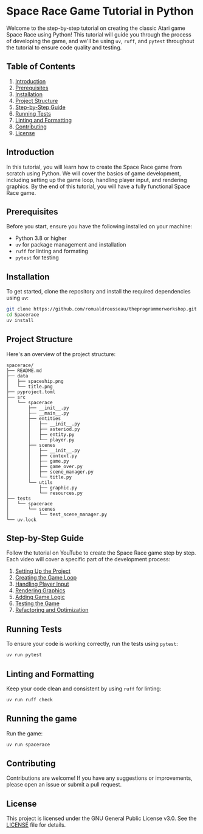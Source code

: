 # Space Race Game Tutorial in Python

Welcome to the step-by-step tutorial on creating the classic Atari game Space Race using Python! This tutorial will guide you through the process of developing the game, and we'll be using `uv`, `ruff`, and `pytest` throughout the tutorial to ensure code quality and testing.

## Table of Contents
1. [Introduction](#introduction)
2. [Prerequisites](#prerequisites)
3. [Installation](#installation)
4. [Project Structure](#project-structure)
5. [Step-by-Step Guide](#step-by-step-guide)
6. [Running Tests](#running-tests)
7. [Linting and Formatting](#linting-and-formatting)
8. [Contributing](#contributing)
9. [License](#license)

## Introduction
In this tutorial, you will learn how to create the Space Race game from scratch using Python. We will cover the basics of game development, including setting up the game loop, handling player input, and rendering graphics. By the end of this tutorial, you will have a fully functional Space Race game.

## Prerequisites
Before you start, ensure you have the following installed on your machine:
- Python 3.8 or higher
- `uv` for package management and installation
- `ruff` for linting and formating
- `pytest` for testing

## Installation
To get started, clone the repository and install the required dependencies using `uv`:
```bash
git clone https://github.com/romualdrousseau/theprogrammerworkshop.git
cd Spacerace
uv install
```

## Project Structure
Here's an overview of the project structure:
```
spacerace/
├── README.md
├── data
│   ├── spaceship.png
│   └── title.png
├── pyproject.toml
├── src
│   └── spacerace
│       ├── __init__.py
│       ├── __main__.py
│       ├── entities
│       │   ├── __init__.py
│       │   ├── asteriod.py
│       │   ├── entity.py
│       │   └── player.py
│       ├── scenes
│       │   ├── __init__.py
│       │   ├── context.py
│       │   ├── game.py
│       │   ├── game_over.py
│       │   ├── scene_manager.py
│       │   └── title.py
│       └── utils
│           ├── graphic.py
│           └── resources.py
├── tests
│   └── spacerace
│       └── scenes
│           └── test_scene_manager.py
└── uv.lock
```

## Step-by-Step Guide
Follow the tutorial on YouTube to create the Space Race game step by step. Each video will cover a specific part of the development process:
1. [Setting Up the Project](#)
2. [Creating the Game Loop](#)
3. [Handling Player Input](#)
4. [Rendering Graphics](#)
5. [Adding Game Logic](#)
6. [Testing the Game](#)
7. [Refactoring and Optimization](#)

## Running Tests
To ensure your code is working correctly, run the tests using `pytest`:
```bash
uv run pytest
```

## Linting and Formatting
Keep your code clean and consistent by using `ruff` for linting:
```bash
uv run ruff check
```

## Running the game
Run the game:
```bash
uv run spacerace
```

## Contributing
Contributions are welcome! If you have any suggestions or improvements, please open an issue or submit a pull request.

## License
This project is licensed under the GNU General Public License v3.0. See the [LICENSE](LICENSE) file for details.

